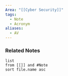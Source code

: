 ```yaml
---
Area: "[[Cyber Security]]"
tags:
  - Note
  - Acronym
aliases:
  - AV
---
```



### Related Notes
```dataview
list
from [[]] and #Note 
sort file.name asc
```
